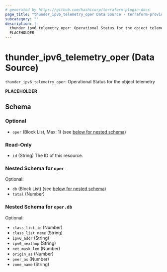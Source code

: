```yaml
---
# generated by https://github.com/hashicorp/terraform-plugin-docs
page_title: "thunder_ipv6_telemetry_oper Data Source - terraform-provider-thunder"
subcategory: ""
description: |-
  thunder_ipv6_telemetry_oper: Operational Status for the object telemetry
  PLACEHOLDER
---
```


# thunder_ipv6_telemetry_oper (Data Source)

`thunder_ipv6_telemetry_oper`: Operational Status for the object telemetry

__PLACEHOLDER__



<!-- schema generated by tfplugindocs -->
## Schema

### Optional

- `oper` (Block List, Max: 1) (see [below for nested schema](#nestedblock--oper))

### Read-Only

- `id` (String) The ID of this resource.

<a id="nestedblock--oper"></a>
### Nested Schema for `oper`

Optional:

- `db` (Block List) (see [below for nested schema](#nestedblock--oper--db))
- `total` (Number)

<a id="nestedblock--oper--db"></a>
### Nested Schema for `oper.db`

Optional:

- `class_list_id` (Number)
- `class_list_name` (String)
- `ipv6_addr` (String)
- `ipv6_nexthop` (String)
- `net_mask_len` (Number)
- `origin_as` (Number)
- `peer_as` (Number)
- `zone_name` (String)


